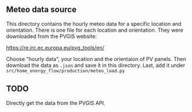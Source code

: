 
## Meteo data source
This directory contains the hourly meteo data for a specific location and orientation.
There is one file for each location and orientation.
They were downloaded from the PVGIS website:

https://re.jrc.ec.europa.eu/pvg_tools/en/

Choose "hourly data", your location and the orientaion of PV panels.
Then download the data as `.json` and save it in this directory.
Last, add it under `src/home_energy_flow/production/meteo_load.py`

## TODO

Directly get the data from the PVGIS API.
